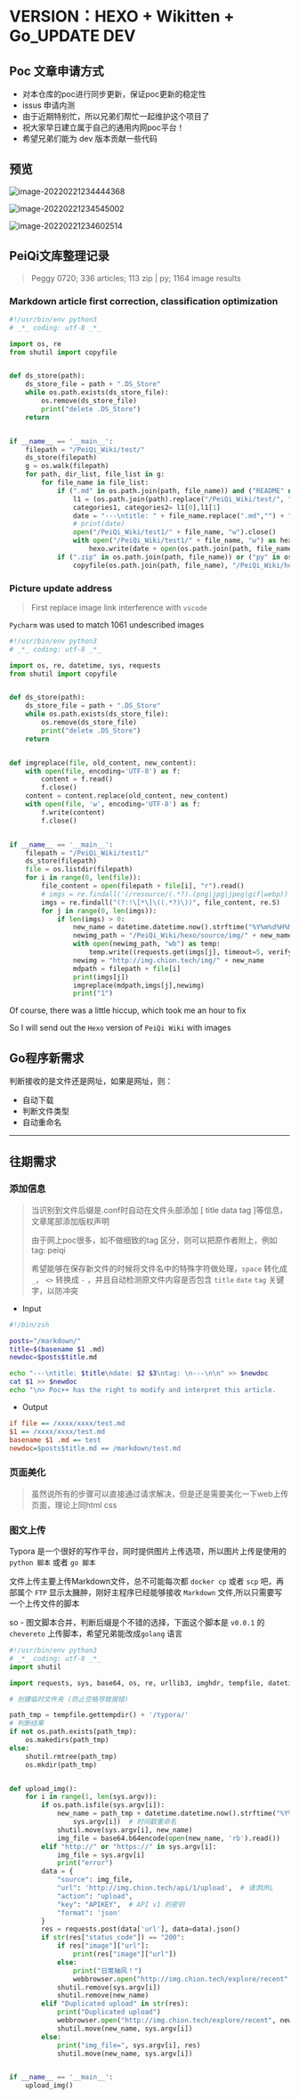 # VERSION：HEXO + Wikitten + Go_UPDATE DEV

## Poc 文章申请方式

- 对本仓库的poc进行同步更新，保证poc更新的稳定性
- issus 申请内测
- 由于近期特别忙，所以兄弟们帮忙一起维护这个项目了
- 祝大家早日建立属于自己的通用内网poc平台！
- 希望兄弟们能为 dev 版本贡献一些代码

## 预览

![image-20220221234444368](https://rmt.ladydaily.com/fetch/ZYGG/storage/image-20220221234444368.png)

![image-20220221234545002](https://rmt.ladydaily.com/fetch/ZYGG/storage/image-20220221234545002.png)

![image-20220221234602514](https://rmt.ladydaily.com/fetch/ZYGG/storage/image-20220221234602514.png)

## PeiQi文库整理记录

> Peggy 0720; 336 articles; 113 zip | py; 1164 image results

### Markdown article first correction, classification optimization

```python
#!/usr/bin/env python3
# _*_ coding: utf-8 _*_

import os, re
from shutil import copyfile


def ds_store(path):
    ds_store_file = path + ".DS_Store"
    while os.path.exists(ds_store_file):
        os.remove(ds_store_file)
        print("delete .DS_Store")
    return


if __name__ == '__main__':
    filepath = "/PeiQi_Wiki/test/"
    ds_store(filepath)
    g = os.walk(filepath)
    for path, dir_list, file_list in g:
        for file_name in file_list:
            if (".md" in os.path.join(path, file_name)) and ("README" not in os.path.join(path, file_name)) and ("peiqi.py" not in os.path.join(path, file_name)):
                l1 = (os.path.join(path).replace("/PeiQi_Wiki/test/", "")).split("/")
                categories1, categories2= l1[0],l1[1]
                date = "---\ntitle: " + file_name.replace(".md","") + "\ndate: 2021-09-23 23:55:51\ntags: PeiQi文库\ncategories:\n - "+ categories1 + "\n - "+ categories2 +"\n---\n\n"
                # print(date)
                open("/PeiQi_Wiki/test1/" + file_name, "w").close()
                with open("/PeiQi_Wiki/test1/" + file_name, "w") as hexo:
                    hexo.write(date + open(os.path.join(path, file_name),"r").read())
            if (".zip" in os.path.join(path, file_name)) or ("py" in os.path.join(path, file_name)):
                copyfile(os.path.join(path, file_name), "/PeiQi_Wiki/hexo/source/Poc/" + file_name)
```

### Picture update address

> First replace image link interference with `vscode`

`Pycharm` was used to match 1061 undescribed images

```python
#!/usr/bin/env python3
# _*_ coding: utf-8 _*_

import os, re, datetime, sys, requests
from shutil import copyfile


def ds_store(path):
    ds_store_file = path + ".DS_Store"
    while os.path.exists(ds_store_file):
        os.remove(ds_store_file)
        print("delete .DS_Store")
    return


def imgreplace(file, old_content, new_content):
    with open(file, encoding='UTF-8') as f:
        content = f.read()
        f.close()
    content = content.replace(old_content, new_content)
    with open(file, 'w', encoding='UTF-8') as f:
        f.write(content)
        f.close()


if __name__ == '__main__':
    filepath = "/PeiQi_Wiki/test1/"
    ds_store(filepath)
    file = os.listdir(filepath)
    for i in range(0, len(file)):
        file_content = open(filepath + file[i], "r").read()
        # imgs = re.findall('(/resource/(.*?).(png|jpg|jpeg|gif|webp))', file_content, re.S)
        imgs = re.findall("(?:!\[*\]\((.*?)\))", file_content, re.S)
        for j in range(0, len(imgs)):
            if len(imgs) > 0:
                new_name = datetime.datetime.now().strftime("%Y%m%d%H%M%S%f") + "." + re.match(r"^[\s\S]*\.(jpg|png|webp|jpeg|gif)", imgs[j]).group(1)
                newimg_path = "/PeiQi_Wiki/hexo/source/img/" + new_name
                with open(newimg_path, "wb") as temp:
                    temp.write((requests.get(imgs[j], timeout=5, verify=False)).content)
                newimg = "http://img.chion.tech/img/" + new_name
                mdpath = filepath + file[i]
                print(imgs[j])
                imgreplace(mdpath,imgs[j],newimg)
                print("1")
```

Of course, there was a little hiccup, which took me an hour to fix

So I will send out the `Hexo` version of `PeiQi Wiki` with images

## Go程序新需求

判断接收的是文件还是网址，如果是网址，则：

- 自动下载
- 判断文件类型
- 自动重命名

<hr>

## 往期需求

### 添加信息

> 当识别到文件后缀是.conf时自动在文件头部添加 [ title data tag ]等信息，文章尾部添加版权声明
>
> 由于网上poc很多，如不做细致的tag 区分，则可以把原作者附上，例如tag: peiqi
>
> 希望能够在保存新文件的时候将文件名中的特殊字符做处理，`space` 转化成 `_`， `<>` 转换成 `-` ，并且自动检测原文件内容是否包含 `title` `date` `tag` 关键字，以防冲突

- Input 

```bash
#!/bin/zsh

posts="/markdown/"
title=$(basename $1 .md)
newdoc=$posts$title.md

echo "---\ntitle: $title\ndate: $2 $3\ntag: \n---\n\n" >> $newdoc
cat $1 >> $newdoc
echo "\n> Poc++ has the right to modify and interpret this article.
```
- Output

```ini
if file == /xxxx/xxxx/test.md
$1 == /xxxx/xxxx/test.md
basename $1 .md == test
newdoc=$posts$title.md == /markdown/test.md
```



### 页面美化

> 虽然说所有的步骤可以直接通过请求解决，但是还是需要美化一下web上传页面，理论上同html css

### 图文上传

Typora 是一个很好的写作平台，同时提供图片上传选项，所以图片上传是使用的 `python 脚本` 或者 `go 脚本`

文件上传主要上传Markdown文件，总不可能每次都 `docker cp` 或者 `scp`  吧，再部属个 `FTP` 显示太臃肿，刚好主程序已经能够接收 `Markdown` 文件,所以只需要写一个上传文件的脚本

so - 图文脚本合并，判断后缀是个不错的选择，下面这个脚本是 `v0.0.1` 的 `chevereto` 上传脚本，希望兄弟能改成`golang` 语言

```python
#!/usr/bin/env python3
# _*_ coding: utf-8 _*_
import shutil

import requests, sys, base64, os, re, urllib3, imghdr, tempfile, datetime, urllib3

# 创建临时文件夹 (防止空格导致报错)

path_tmp = tempfile.gettempdir() + '/typora/'
# 判断结果
if not os.path.exists(path_tmp):
    os.makedirs(path_tmp)
else:
    shutil.rmtree(path_tmp)
    os.mkdir(path_tmp)


def upload_img():
    for i in range(1, len(sys.argv)):
        if os.path.isfile(sys.argv[i]):
            new_name = path_tmp + datetime.datetime.now().strftime("%Y%m%d%H%M%S%f") + "." + imghdr.what(
                sys.argv[i])  # 时间戳重命名
            shutil.move(sys.argv[i], new_name)
            img_file = base64.b64encode(open(new_name, 'rb').read())
        elif "http://" or "https://" in sys.argv[i]:
            img_file = sys.argv[i]
            print("error")
        data = {
            "source": img_file,
            "url": 'http://img.chion.tech/api/1/upload',  # 请求URL
            "action": "upload",
            "key": "APIKEY",  # API v1 的密钥
            "format": 'json'
        }
        res = requests.post(data['url'], data=data).json()
        if str(res["status_code"]) == "200":
            if res["image"]["url"]:
                print(res["image"]["url"])
            else:
                print("日常抽风！")
                webbrowser.open("http://img.chion.tech/explore/recent", new=0, autoraise=True)
            shutil.remove(sys.argv[i])
            shutil.remove(new_name)
        elif "Duplicated upload" in str(res):
            print("Duplicated upload")
            webbrowser.open("http://img.chion.tech/explore/recent", new=0, autoraise=True)
            shutil.move(new_name, sys.argv[i])
        else:
            print("img_file=", sys.argv[i], res)
            shutil.move(new_name, sys.argv[i])


if __name__ == '__main__':
    upload_img()
```
